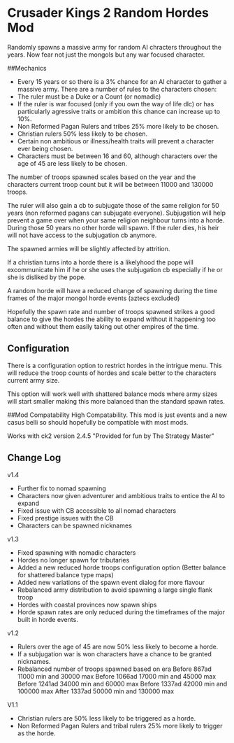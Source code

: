 # Crusader Kings 2 Random Hordes Mod

Randomly spawns a massive army for random AI chracters throughout the years. 
Now fear not just the mongols but any war focused character. 

##Mechanics 
- Every 15 years or so there is a 3% chance for an AI character to gather a massive army. There are a number of rules to the characters chosen: 
- The ruler must be a Duke or a Count (or nomadic)
- If the ruler is war focused (only if you own the way of life dlc) or has particularly agressive traits or ambition this chance can increase up to 10%. 
- Non Reformed Pagan Rulers and tribes 25% more likely to be chosen. 
- Christian rulers 50% less likely to be chosen. 
- Certain non ambitious or illness/health traits will prevent a character ever being chosen. 
- Characters must be between 16 and 60, although characters over the age of 45 are less likely to be chosen.

The number of troops spawned scales based on the year and the characters current troop count but it will be between 11000 and 130000 troops. 

The ruler will also gain a cb to subjugate those of the same religion for 50 years (non reformed pagans can subjugate everyone). Subjugation will help prevent a game over when your same religion neighbour turns into a horde. 
During those 50 years no other horde will spawn. 
If the ruler dies, his heir will not have access to the subjugation cb anymore. 

The spawned armies will be slightly affected by attrition. 

If a christian turns into a horde there is a likelyhood the pope will excommunicate him if he or she uses the subjugation cb especially if he or she is disliked by the pope. 

A random horde will have a reduced change of spawning during the time frames of the major mongol horde events (aztecs excluded) 

Hopefully the spawn rate and number of troops spawned strikes a good balance to give the hordes the ability to expand without it happening too often and without them easily taking out other empires of the time. 

## Configuration
There is a configuration option to restrict hordes in the intrigue menu. This will reduce the troop counts of hordes and scale better to the characters current army size. 

This option will work well with shattered balance mods where army sizes will start smaller making this more balanced than the standard spawn rates.

##Mod Compatability 
High Compatability. This mod is just events and a new casus belli so should hopefully be compatible with most mods. 

Works with ck2 version 2.4.5 "Provided for fun by The Strategy Master" 

## Change Log
v1.4
- Further fix to nomad spawning
- Characters now given adventurer and ambitious traits to entice the AI to expand
- Fixed issue with CB accessible to all nomad characters
- Fixed prestige issues with the CB
- Characters can be spawned nicknames

v1.3
- Fixed spawning with nomadic characters
- Hordes no longer spawn for tributaries
- Added a new reduced horde troops configuration option (Better balance for shattered balance type maps)
- Added new variations of the spawn event dialog for more flavour
- Rebalanced army distribution to avoid spawning a large single flank troop
- Hordes with coastal provinces now spawn ships
- Horde spawn rates are only reduced during the timeframes of the major built in horde events.

v1.2
- Rulers over the age of 45 are now 50% less likely to become a horde.
- If a subjugation war is won characters have a chance to be granted nicknames.
- Rebalanced number of troops spawned based on era
Before 867ad 11000 min and 30000 max
Before 1066ad 17000 min and 45000 max
Before 1241ad 34000 min and 60000 max
Before 1337ad 42000 min and 100000 max
After 1337ad 50000 min and 130000 max

V1.1
- Christian rulers are 50% less likely to be triggered as a horde.
- Non Reformed Pagan Rulers and tribal rulers 25% more likely to trigger as the horde.